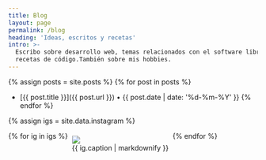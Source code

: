 ```yaml
---
title: Blog
layout: page
permalink: /blog
heading: 'Ideas, escritos y recetas'
intro: >-
  Escribo sobre desarrollo web, temas relacionados con el software libre y
  recetas de código.También sobre mis hobbies.
---
```

{% assign posts = site.posts %}
{% for post in posts %}
- [{{ post.title }}]({{ post.url }}) &bull; {{ post.date | date: '%d-%m-%Y' }}
{% endfor %}

{% assign igs = site.data.instagram %}
<div style="display: flex; flex-wrap: wrap;">
{% for ig in igs %}
<div style="padding: 0.5rem">
<img src="{{ site.baseurl }}/{{ ig.localImageURL }}">
<div>{{ ig.caption | markdownify }}</div>
</div>
{% endfor %}
</div>